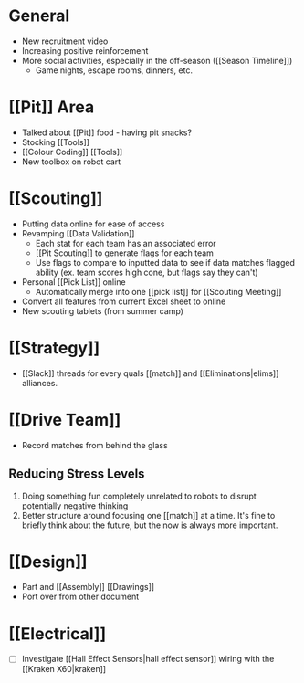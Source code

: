 
# General

- New recruitment video
- Increasing positive reinforcement
- More social activities, especially in the off-season ([[Season Timeline]])
	- Game nights, escape rooms, dinners, etc.

# [[Pit]] Area

- Talked about [[Pit]] food - having pit snacks?
- Stocking [[Tools]]
- [[Colour Coding]] [[Tools]]
- New toolbox on robot cart

# [[Scouting]]

- Putting data online for ease of access
- Revamping [[Data Validation]]
	- Each stat for each team has an associated error
	- [[Pit Scouting]] to generate flags for each team
	- Use flags to compare to inputted data to see if data matches flagged ability (ex. team scores high cone, but flags say they can't)
- Personal [[Pick List]] online
	- Automatically merge into one [[pick list]] for [[Scouting Meeting]]
- Convert all features from current Excel sheet to online
- New scouting tablets (from summer camp)

# [[Strategy]]

- [[Slack]] threads for every quals [[match]] and [[Eliminations|elims]] alliances.


# [[Drive Team]]

- Record matches from behind the glass
## Reducing Stress Levels

1. Doing something fun completely unrelated to robots to disrupt potentially negative thinking
2. Better structure around focusing one [[match]] at a time. It's fine to briefly think about the future, but the now is always more important.
# [[Design]]

- Part and [[Assembly]] [[Drawings]]
- Port over from other document

# [[Electrical]]

- [ ] Investigate [[Hall Effect Sensors|hall effect sensor]] wiring with the [[Kraken X60|kraken]]
